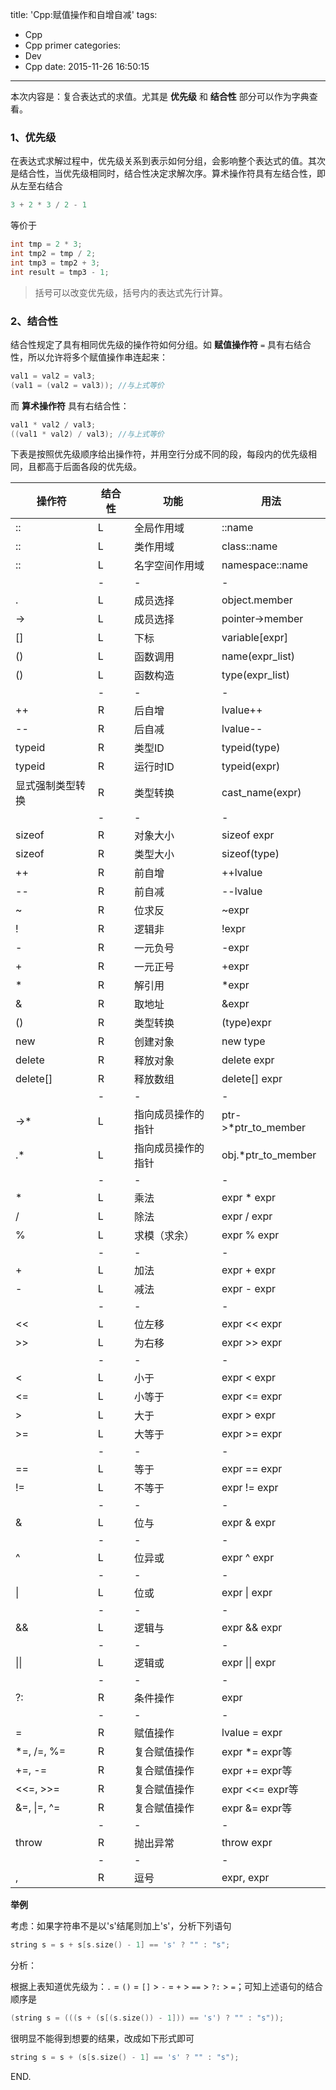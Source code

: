 title: 'Cpp:赋值操作和自增自减'
tags:
  - Cpp
  - Cpp primer
categories:
  - Dev
  - Cpp
date: 2015-11-26 16:50:15
---

本次内容是：复合表达式的求值。尤其是 **优先级** 和 **结合性** 部分可以作为字典查看。

### 1、优先级 ###

在表达式求解过程中，优先级关系到表示如何分组，会影响整个表达式的值。其次是结合性，当优先级相同时，结合性决定求解次序。算术操作符具有左结合性，即从左至右结合

<!-- more -->

```C++
3 + 2 * 3 / 2 - 1
```

等价于

```C++
int tmp = 2 * 3;
int tmp2 = tmp / 2;
int tmp3 = tmp2 + 3;
int result = tmp3 - 1;
```

> 括号可以改变优先级，括号内的表达式先行计算。

### 2、结合性 ###

结合性规定了具有相同优先级的操作符如何分组。如 **赋值操作符** `=` 具有右结合性，所以允许将多个赋值操作串连起来：

```C++
val1 = val2 = val3;
(val1 = (val2 = val3));	//与上式等价
```

而 **算术操作符** 具有右结合性：

```C++
val1 * val2 / val3;
((val1 * val2) / val3);	//与上式等价
```

下表是按照优先级顺序给出操作符，并用空行分成不同的段，每段内的优先级相同，且都高于后面各段的优先级。

|操作符|结合性|功能|用法|
|--|--|--|--|
|::|L|全局作用域|::name|
|::|L|类作用域|class::name|
|::|L|名字空间作用域|namespace::name|
|&nbsp;|-|-|-|
|.|L|成员选择|object.member|
|->|L|成员选择|pointer->member|
|[]|L|下标|variable[expr]|
|()|L|函数调用|name(expr_list)|
|()|L|函数构造|type(expr_list)|
|&nbsp;|-|-|-|
|++|R|后自增|lvalue++|
|--|R|后自减|lvalue--|
|typeid|R|类型ID|typeid(type)|
|typeid|R|运行时ID|typeid(expr)|
|显式强制类型转换|R|类型转换|cast_name<type>(expr)|
|&nbsp;|-|-|-|
|sizeof|R|对象大小|sizeof expr|
|sizeof|R|类型大小|sizeof(type)|
|++|R|前自增|++lvalue|
|--|R|前自减|--lvalue|
|~|R|位求反|~expr|
|!|R|逻辑非|!expr|
|-|R|一元负号|-expr|
|+|R|一元正号|+expr|
|*|R|解引用|*expr|
|&|R|取地址|&expr|
|()|R|类型转换|(type)expr|
|new|R|创建对象|new type|
|delete|R|释放对象|delete expr|
|delete[]|R|释放数组|delete[] expr|
|&nbsp;|-|-|-|
|->\*|L|指向成员操作的指针|ptr->\*ptr_to_member|
|.*|L|指向成员操作的指针|obj.*ptr_to_member|
|&nbsp;|-|-|-|
|\*|L|乘法|expr \* expr|
|/|L|除法|expr / expr|
|%|L|求模（求余）|expr % expr|
|&nbsp;|-|-|-|
|+|L|加法|expr + expr|
|-|L|减法|expr - expr|
|&nbsp;|-|-|-|
|<<|L|位左移|expr << expr|
|>>|L|为右移|expr >> expr|
|&nbsp;|-|-|-|
|<|L|小于|expr < expr|
|<=|L|小等于|expr <= expr|
|>|L|大于|expr > expr|
|>=|L|大等于|expr >= expr|
|&nbsp;|-|-|-|
|==|L|等于|expr == expr|
|!=|L|不等于|expr != expr|
|&nbsp;|-|-|-|
|&|L|位与|expr & expr|
|&nbsp;|-|-|-|
|^|L|位异或|expr ^ expr|
|&nbsp;|-|-|-|
|&#124;|L|位或|expr &#124; expr|
|&nbsp;|-|-|-|
|&&|L|逻辑与|expr && expr|
|&nbsp;|-|-|-|
|&#124;&#124;|L|逻辑或|expr &#124;&#124; expr|
|&nbsp;|-|-|-|
|?:|R|条件操作|expr|
|&nbsp;|-|-|-|
|=|R|赋值操作|lvalue = expr|
|\*=, /=, %=|R|复合赋值操作|expr \*= expr等|
|+=, -=|R|复合赋值操作|expr += expr等|
|<<=, >>=|R|复合赋值操作|expr <<= expr等|
|&=, &#124;=, ^=|R|复合赋值操作|expr &= expr等|
|&nbsp;|-|-|-|
|throw|R|抛出异常|throw expr|
|&nbsp;|-|-|-|
|,|R|逗号|expr, expr|

**举例**

考虑：如果字符串不是以's'结尾则加上's'，分析下列语句

```C++
string s = s + s[s.size() - 1] == 's' ? "" : "s";
```

分析：

根据上表知道优先级为：`.` = `()` = `[]` > `-` = `+` > `==` > `?:` > `=`；可知上述语句的结合顺序是

```C++
(string s = (((s + (s[(s.size()) - 1])) == 's') ? "" : "s"));
```

很明显不能得到想要的结果，改成如下形式即可

```C++
string s = s + (s[s.size() - 1] == 's' ? "" : "s");
```

END.